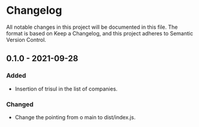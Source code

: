 # Changelog
All notable changes in this project will be documented in this file.
The format is based on Keep a Changelog, and this project adheres to Semantic Version Control.

## 0.1.0 - 2021-09-28
### Added
  - Insertion of trisul in the list of companies.

### Changed
  - Change the pointing from o main to dist/index.js.